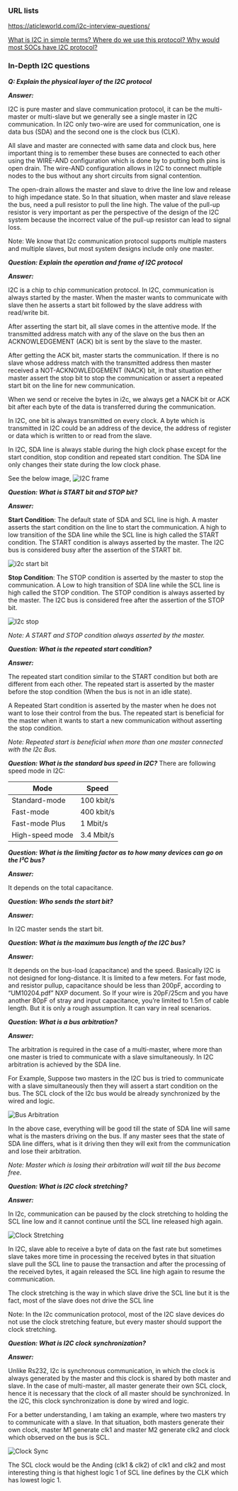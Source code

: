 ### URL lists

https://aticleworld.com/i2c-interview-questions/

[What is I2C in simple terms? Where do we use this protocol? Why would most SOCs have I2C protocol?](https://www.quora.com/What-is-I2C-in-simple-terms-Where-do-we-use-this-protocol-Why-would-most-SOCs-have-I2C-protocol)


### In-Depth I2C questions

***Q: Explain the physical layer of the I2C protocol***

***Answer:***

I2C is pure master and slave communication protocol, it can be the multi-master or multi-slave but we generally see a single master in I2C communication. In I2C only two-wire are used for communication, one is data bus (SDA) and the second one is the clock bus (CLK).

All slave and master are connected with same data and clock bus, here important thing is to remember these buses are connected to each other using the WIRE-AND configuration which is done by to putting both pins is open drain. The wire-AND configuration allows in I2C to connect multiple nodes to the bus without any short circuits from signal contention.

The open-drain allows the master and slave to drive the line low and release to high impedance state. So In that situation, when master and slave release the bus, need a pull resistor to pull the line high. The value of the pull-up resistor is very important as per the perspective of the design of the I2C system because the incorrect value of the pull-up resistor can lead to signal loss.

Note: We know that I2c communication protocol supports multiple masters and multiple slaves, but most system designs include only one master.

***Question: Explain the operation and frame of I2C protocol***

***Answer:***

I2C is a  chip to chip communication protocol. In I2C, communication is always started by the master. When the master wants to communicate with slave then he asserts a start bit followed by the slave address with read/write bit.

After asserting the start bit, all slave comes in the attentive mode. If the transmitted address match with any of the slave on the bus then an ACKNOWLEDGEMENT (ACK) bit is sent by the slave to the master.

After getting the ACK bit, master starts the communication. If there is no slave whose address match with the transmitted address then master received a NOT-ACKNOWLEDGEMENT (NACK) bit, in that situation either master assert the stop bit to stop the communication or assert a repeated start bit on the line for new communication.

When we send or receive the bytes in i2c, we always get a NACK bit or ACK bit after each byte of the data is transferred during the communication.

In I2C, one bit is always transmitted on every clock. A byte which is transmitted in I2C could be an address of the device, the address of register or data which is written to or read from the slave.

In I2C, SDA line is always stable during the high clock phase except for the start condition, stop condition and repeated start condition. The SDA line only changes their state during the low clock phase.

See the below image,
![I2C frame](../images/i2c-frame.jpg)

***Question: What is START bit and STOP bit?***

***Answer:***

**Start Condition**:
The default state of SDA and SCL line is high. A master asserts the start condition on the line to start the communication. A high to low transition of the SDA line while the SCL line is high called the START condition. The START condition is always asserted by the master. The I2C bus is considered busy after the assertion of the START bit.

![i2c start bit](../images/i2start.jpg)

**Stop Condition**:
The STOP condition is asserted by the master to stop the communication. A Low to high transition of SDA line while the SCL line is high called the STOP condition. The STOP condition is always asserted by the master. The I2C bus is considered free after the assertion of the STOP bit.

![I2c stop](../images/stop-min.jpg)

*Note: A START and STOP condition always asserted by the master.*

***Question: What is the repeated start condition?***

***Answer:***

The repeated start condition similar to the START condition but both are different from each other. The repeated start is asserted by the master before the stop condition (When the bus is not in an idle state).

A Repeated Start condition is asserted by the master when he does not want to lose their control from the bus. The repeated start is beneficial for the master when it wants to start a new communication without asserting the stop condition.

*Note: Repeated start is beneficial when more than one master connected with the I2c Bus.*

***Question: What is the standard bus speed in I2C?***
There are following speed mode in I2C:

Mode | Speed
-----|---------
Standard-mode	                 |     100 kbit/s
Fast-mode	                  |    400 kbit/s
Fast-mode Plus	               |       1 Mbit/s
 High-speed mode	            |          3.4 Mbit/s

***Question: What is the limiting factor as to how many devices can go on the I²C bus?***

***Answer:***

It depends on the total capacitance.


***Question: Who sends the start bit?***

***Answer:***

In I2C master sends the start bit.

***Question: What is the maximum bus length of the I2C bus?***

***Answer:***

It depends on the bus-load (capacitance) and the speed. Basically I2C is not designed for long-distance. It is limited to a few meters. For fast mode, and resistor pullup, capacitance should be less than 200pF, according to “UM10204.pdf” NXP document. So If your wire is 20pF/25cm and you have another 80pF of stray and input capacitance, you’re limited to 1.5m of cable length. But it is only a rough assumption. It can vary in real scenarios.

***Question: What is a bus arbitration?***

***Answer:***

The arbitration is required in the case of a multi-master, where more than one master is tried to communicate with a slave simultaneously. In I2C arbitration is achieved by the SDA line.

For Example,
Suppose two masters in the I2C bus is tried to communicate with a slave simultaneously then they will assert a start condition on the bus. The SCL clock of the I2c bus would be already synchronized by the wired and logic.

![Bus Arbitration](../images/arbitration-min.jpg)

In the above case, everything will be good till the state of SDA line will same what is the masters driving on the bus. If any master sees that the state of SDA line differs, what is it driving then they will exit from the communication and lose their arbitration.

*Note: Master which is losing their arbitration will wait till the bus become free.*

***Question: What is I2C clock stretching?***

***Answer:***

In I2c, communication can be paused by the clock stretching to holding the SCL line low and it cannot continue until the SCL line released high again.

![Clock Stretching](../images/i2c-clock-stretch.jpg)

In I2C, slave able to receive a byte of data on the fast rate but sometimes slave takes more time in processing the received bytes in that situation slave pull the SCL line to pause the transaction and after the processing of the received bytes, it again released the SCL line high again to resume the communication.

The clock stretching is the way in which slave drive the SCL line but it is the fact, most of the slave does not drive the SCL line

Note: In the I2c communication protocol, most of the I2C slave devices do not use the clock stretching feature, but every master should support the clock stretching.

***Question: What is I2C clock synchronization?***

***Answer:***

Unlike Rs232, I2c is synchronous communication, in which the clock is always generated by the master and this clock is shared by both master and slave. In the case of multi-master, all master generate their own SCL clock, hence it is necessary that the clock of all master should be synchronized. In the i2C, this clock synchronization is done by wired and logic.

For a better understanding, I am taking an example, where two masters try to communicate with a slave. In that situation, both masters generate their own clock, master M1 generate clk1 and master M2 generate clk2 and clock which observed on the bus is SCL.

![Clock Sync](../images/Clock-sync.jpg)

The SCL clock would be the Anding (clk1 & clk2) of clk1 and clk2 and most interesting thing is that highest logic 1 of SCL line defines by the CLK which has lowest logic 1.